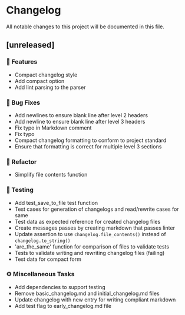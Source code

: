 # Changelog

All notable changes to this project will be documented in this file.

## [unreleased]

### 🚀 Features

- Compact changelog style
- Add compact option
- Add lint parsing to the parser

### 🐛 Bug Fixes

- Add newlines to ensure blank line after level 2 headers
- Add newline to ensure blank line after level 3 headers
- Fix typo in Markdown comment
- Fix typo
- Compact changelog formatting to conform to project standard
- Ensure that formatting is correct for multiple level 3 sections

### 🚜 Refactor

- Simplify file contents function

### 🧪 Testing

- Add test_save_to_file test function
- Test cases for generation of changelogs and read/rewrite cases for same
- Test data as expected reference for created changelog files
- Create messages passes by creating markdown that passes linter
- Update assertion to use `changelog.file_contents()` instead of `changelog.to_string()`
- 'are_the_same' function for comparison of files to validate tests
- Tests to validate writing and rewriting changelog files (failing)
- Test data for compact form

### ⚙️ Miscellaneous Tasks

- Add dependencies to support testing
- Remove basic_changelog.md and initial_changelog.md files
- Update changelog with new entry for writing compliant markdown
- Add test flag to early_changelog.md file

<!-- generated by git-cliff -->
